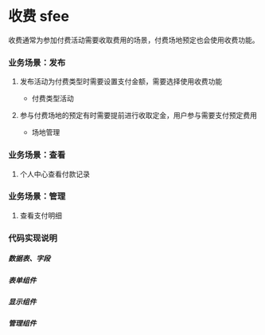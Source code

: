 # 收费 sfee

收费通常为参加付费活动需要收取费用的场景，付费场地预定也会使用收费功能。

### 业务场景：发布

1. 发布活动为付费类型时需要设置支付金额，需要选择使用收费功能
   * 付费类型活动
  
2. 参与付费场地的预定有时需要提前进行收取定金，用户参与需要支付预定费用
   * 场地管理
 

### 业务场景：查看

1. 个人中心查看付款记录


### 业务场景：管理

1. 查看支付明细

### 代码实现说明

##### 数据表、字段

##### 表单组件

##### 显示组件

##### 管理组件

